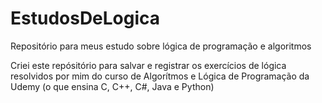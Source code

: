 # EstudosDeLogica
Repositório para meus estudo sobre lógica de programação e algoritmos

Criei este repósitório para salvar e registrar os exercícios de lógica resolvidos por mim do curso de Algorítmos e Lógica de Programação da Udemy (o que ensina C, C++, C#, Java e Python)
